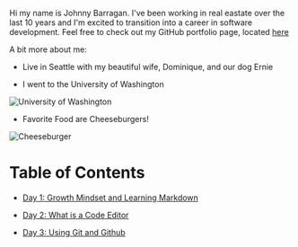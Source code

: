 
Hi my name is Johnny Barragan. I've been working in real eastate over the last 10 years and I'm excited to transition into a career in software development. Feel free to check out my GitHub portfolio page, located [here](https://github.com/johnhbarragan)

A bit more about me: 

* Live in Seattle with my beautiful wife, Dominique, and our dog Ernie

* I went to the University of Washington

![University of Washington](https://s3-us-west-2.amazonaws.com/uw-s3-cdn/wp-content/uploads/sites/98/2014/09/07212308/Logos-FeatureImage.png)


* Favorite Food are Cheeseburgers!

 ![Cheeseburger](https://encrypted-tbn0.gstatic.com/images?q=tbn:ANd9GcShWblH6lsfjZSshtIv3OwSu802tPrDiCxJZw&usqp=CAU)



# Table of Contents
* [Day 1: Growth Mindset and Learning Markdown](https://johnhbarragan.github.io/reading-notes/day1note)

* [Day 2: What is a Code Editor](https://johnhbarragan.github.io/reading-notes/day2notes)

* [Day 3: Using Git and Github](https://johnhbarragan.github.io/reading-notes/day3notes) 
